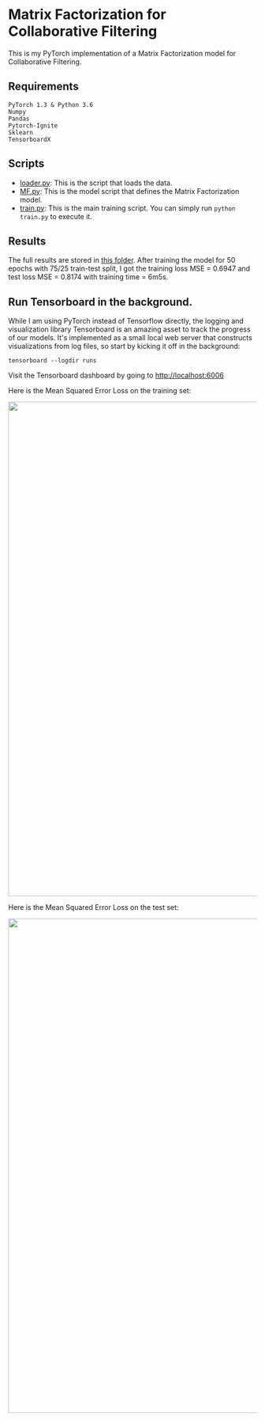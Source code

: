 # Matrix Factorization for Collaborative Filtering

This is my PyTorch implementation of a Matrix Factorization model for Collaborative Filtering.

## Requirements
```
PyTorch 1.3 & Python 3.6
Numpy
Pandas
Pytorch-Ignite
Sklearn
TensorboardX
```

## Scripts
* [loader.py](https://github.com/khanhnamle1994/MetaRec/blob/master/Matrix-Factorization-Experiments/Vanilla-MF/loader.py): This is the script that loads the data.
* [MF.py](https://github.com/khanhnamle1994/MetaRec/blob/master/Matrix-Factorization-Experiments/Vanilla-MF/MF.py): This is the model script that defines the Matrix Factorization model.
* [train.py](https://github.com/khanhnamle1994/MetaRec/blob/master/Matrix-Factorization-Experiments/Vanilla-MF/train.py): This is the main training script. You can simply run `python train.py` to execute it.

## Results
The full results are stored in [this folder](https://github.com/khanhnamle1994/MetaRec/tree/master/Matrix-Factorization-Experiments/Vanilla-MF/results).
After training the model for 50 epochs with 75/25 train-test split, I got the training loss MSE = 0.6947 and test loss MSE = 0.8174 with training time = 6m5s.

## Run Tensorboard in the background.
While I am using PyTorch instead of Tensorflow directly, the logging and visualization library Tensorboard is an amazing asset to track the progress of our models.
It's implemented as a small local web server that constructs visualizations from log files, so start by kicking it off in the background:

```
tensorboard --logdir runs
```

Visit the Tensorboard dashboard by going to [http://localhost:6006](http://localhost:6006)

Here is the Mean Squared Error Loss on the training set:

<img src="https://github.com/khanhnamle1994/MetaRec/blob/master/Matrix-Factorization-Experiments/Vanilla-MF/loss_mse.svg" width="1000" />


Here is the Mean Squared Error Loss on the test set:

<img src="https://github.com/khanhnamle1994/MetaRec/blob/master/Matrix-Factorization-Experiments/Vanilla-MF/validation_avg_loss.svg" width="1000" />
